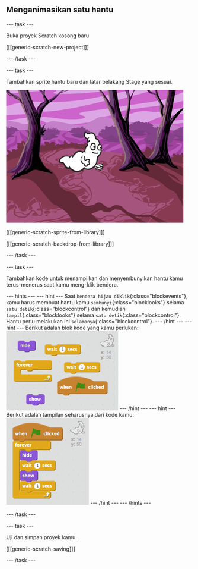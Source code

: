 ## Menganimasikan satu hantu

\--- task \---

Buka proyek Scratch kosong baru.

[[[generic-scratch-new-project]]]

\--- /task \---

\--- task \---

Tambahkan sprite hantu baru dan latar belakang Stage yang sesuai.

![tangkapan layar](images/ghost-ghost.png)

[[[generic-scratch-sprite-from-library]]]

[[[generic-scratch-backdrop-from-library]]]

\--- /task \---

\--- task \---

Tambahkan kode untuk menampilkan dan menyembunyikan hantu kamu terus-menerus saat kamu meng-klik bendera.

\--- hints \--- \--- hint \--- Saat `bendera hijau diklik`{:class="blockevents"}, kamu harus membuat hantu kamu `sembunyi`{:class="blocklooks"} selama `satu detik`{:class=”blockcontrol”} dan kemudian `tampil`{:class="blocklooks"} selama `satu detik`{:class="blockcontrol"}. Hantu perlu melakukan ini `selamanya`{:class="blockcontrol"}. \--- /hint \--- \--- hint \--- Berikut adalah blok kode yang kamu perlukan: ![screenshot](images/ghost-appear-blocks.png) \--- /hint \--- \--- hint \--- Berikut adalah tampilan seharusnya dari kode kamu: ![screenshot](images/ghost-appear-code.png) \--- /hint \--- \--- /hints \---

\--- /task \---

\--- task \---

Uji dan simpan proyek kamu.

[[[generic-scratch-saving]]]

\--- /task \---